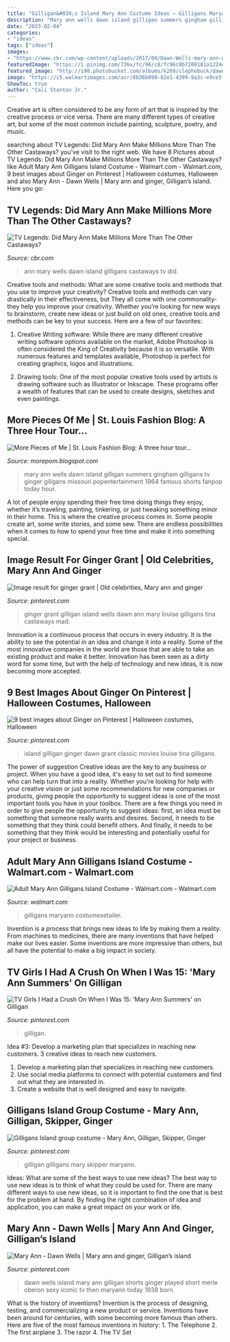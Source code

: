 ```yaml
---
title: "Gilligan&#039;s Island Mary Ann Costume Ideas ~ Gilligans Maryann Costumesetailer"
description: "Mary ann wells dawn island gilligan summers gingham gilligans tv ginger giligans missouri popentertainment 1964 famous shorts fanpop today hour"
date: "2023-02-04"
categories:
- "ideas"
tags: ["ideas"]
images:
- "https://www.cbr.com/wp-content/uploads/2017/04/Dawn-Wells-mary-ann-gilligans-island.jpg"
featuredImage: "https://i.pinimg.com/736x/fc/96/c8/fc96c8b7200181a1224df56b0d651376.jpg"
featured_image: "http://i90.photobucket.com/albums/k269/clephobuck/dawn-wells-as-mary-ann-on-gilligans-island_zpscf83b218.jpg"
image: "https://i5.walmartimages.com/asr/8b36b090-82e1-4399-9a3c-e9ce5f527ab5_1.198bb2505e001d2cc3e761051092cbb9.jpeg?odnWidth=1000&amp;odnHeight=1000&amp;odnBg=ffffff"
ShowToc: true
author: "Cali Stanton Jr."
---
```



Creative art is often considered to be any form of art that is inspired by the creative process or vice versa. There are many different types of creative art, but some of the most common include painting, sculpture, poetry, and music.

	

		
searching about TV Legends: Did Mary Ann Make Millions More Than The Other Castaways? you've visit to the right web. We have 8 Pictures about TV Legends: Did Mary Ann Make Millions More Than The Other Castaways? like Adult Mary Ann Gilligans Island Costume - Walmart.com - Walmart.com, 9 best images about Ginger on Pinterest | Halloween costumes, Halloween and also Mary Ann - Dawn Wells | Mary ann and ginger, Gilligan’s island. Here you go:
		
    
## TV Legends: Did Mary Ann Make Millions More Than The Other Castaways?

<img loading=lazy src="https://www.cbr.com/wp-content/uploads/2017/04/Dawn-Wells-mary-ann-gilligans-island.jpg" onerror="this.onerror=null;this.src='https://tse3.mm.bing.net/th?id=OIP.ODJIdIcBebIMWn2XOpZLdgHaDt&amp;pid=15.1';" alt="TV Legends: Did Mary Ann Make Millions More Than The Other Castaways?">

_Source: cbr.com_

>ann mary wells dawn island gilligans castaways tv did. 

	

Creative tools and methods: What are some creative tools and methods that you use to improve your creativity?
Creative tools and methods can vary drastically in their effectiveness, but They all come with one commonality- they help you improve your creativity. Whether you’re looking for new ways to brainstorm, create new ideas or just build on old ones, creative tools and methods can be key to your success. Here are a few of our favorites: 
1. Creative Writing software: While there are many different creative writing software options available on the market, Adobe Photoshop is often considered the King of Creativity because it is so versatile. With numerous features and templates available, Photoshop is perfect for creating graphics, logos and illustrations.

2. Drawing tools: One of the most popular creative tools used by artists is drawing software such as Illustrator or Inkscape. These programs offer a wealth of features that can be used to create designs, sketches and even paintings.

    
## More Pieces Of Me | St. Louis Fashion Blog: A Three Hour Tour...

<img loading=lazy src="http://i90.photobucket.com/albums/k269/clephobuck/dawn-wells-as-mary-ann-on-gilligans-island_zpscf83b218.jpg" onerror="this.onerror=null;this.src='https://tse3.mm.bing.net/th?id=OIP.6RYlb5e29GGmkAZu4XXAvwAAAA&amp;pid=15.1';" alt="More Pieces of Me | St. Louis Fashion Blog: A three hour tour...">

_Source: morepom.blogspot.com_

>mary ann wells dawn island gilligan summers gingham gilligans tv ginger giligans missouri popentertainment 1964 famous shorts fanpop today hour. 

	

A lot of people enjoy spending their free time doing things they enjoy, whether it’s traveling, painting, tinkering, or just tweaking something minor in their home. This is where the creative process comes in. Some people create art, some write stories, and some sew. There are endless possibilities when it comes to how to spend your free time and make it into something special.

    
## Image Result For Ginger Grant | Old Celebrities, Mary Ann And Ginger

<img loading=lazy src="https://i.pinimg.com/736x/fc/96/c8/fc96c8b7200181a1224df56b0d651376.jpg" onerror="this.onerror=null;this.src='https://tse2.mm.bing.net/th?id=OIP.VGLqULCEMzVetyum7C8fyQHaFj&amp;pid=15.1';" alt="Image result for ginger grant | Old celebrities, Mary ann and ginger">

_Source: pinterest.com_

>ginger grant gilligan island wells dawn ann mary louise gilligans tina castaways mad. 

	

Innovation is a continuous process that occurs in every industry. It is the ability to see the potential in an idea and change it into a reality. Some of the most innovative companies in the world are those that are able to take an existing product and make it better. Innovation has been seen as a dirty word for some time, but with the help of technology and new ideas, it is now becoming more accepted.

    
## 9 Best Images About Ginger On Pinterest | Halloween Costumes, Halloween

<img loading=lazy src="https://s-media-cache-ak0.pinimg.com/736x/29/66/11/296611fd46575c174456bd91ad53b33c.jpg" onerror="this.onerror=null;this.src='https://tse4.mm.bing.net/th?id=OIP.FCinmQEjYD3qpx3uvYcGbwHaFj&amp;pid=15.1';" alt="9 best images about Ginger on Pinterest | Halloween costumes, Halloween">

_Source: pinterest.com_

>island gilligan ginger dawn grant classic movies louise tina gilligans. 

	

The power of suggestion
Creative ideas are the key to any business or project. When you have a good idea, it's easy to set out to find someone who can help turn that into a reality. Whether you're looking for help with your creative vision or just some recommendations for new companies or products, giving people the opportunity to suggest ideas is one of the most important tools you have in your toolbox.
There are a few things you need in order to give people the opportunity to suggest ideas: first, an idea must be something that someone really wants and desires. Second, it needs to be something that they think could benefit others. And finally, it needs to be something that they think would be interesting and potentially useful for your project or business.

    
## Adult Mary Ann Gilligans Island Costume - Walmart.com - Walmart.com

<img loading=lazy src="https://i5.walmartimages.com/asr/8b36b090-82e1-4399-9a3c-e9ce5f527ab5_1.198bb2505e001d2cc3e761051092cbb9.jpeg?odnWidth=1000&amp;odnHeight=1000&amp;odnBg=ffffff" onerror="this.onerror=null;this.src='https://tse2.mm.bing.net/th?id=OIP._8Qfx3JCrLr1S3BLxjrBXgHaHa&amp;pid=15.1';" alt="Adult Mary Ann Gilligans Island Costume - Walmart.com - Walmart.com">

_Source: walmart.com_

>gilligans maryann costumesetailer. 

	

Invention is a process that brings new ideas to life by making them a reality. From machines to medicines, there are many inventions that have helped make our lives easier. Some inventions are more impressive than others, but all have the potential to make a big impact in society.

    
## TV Girls I Had A Crush On When I Was 15: &#039;Mary Ann Summers&#039; On Gilligan

<img loading=lazy src="https://i.pinimg.com/474x/1c/e1/dd/1ce1dd0a7b30f92f970502e04b130987.jpg" onerror="this.onerror=null;this.src='https://tse3.mm.bing.net/th?id=OIP.oN0bA5gNHpOBDCAzKno3vAAAAA&amp;pid=15.1';" alt="TV Girls I Had a Crush On When I Was 15: &#039;Mary Ann Summers&#039; on Gilligan">

_Source: pinterest.com_

>gilligan. 

	

Idea #3: Develop a marketing plan that specializes in reaching new customers.
3 creative ideas to reach new customers.
1. Develop a marketing plan that specializes in reaching new customers. 
2. Use social media platforms to connect with potential customers and find out what they are interested in. 
3. Create a website that is well designed and easy to navigate.

    
## Gilligans Island Group Costume - Mary Ann, Gilligan, Skipper, Ginger

<img loading=lazy src="https://i.pinimg.com/736x/97/91/03/9791039f71adbe18d8320011893b081d--halloween-customs-group-costumes.jpg" onerror="this.onerror=null;this.src='https://tse3.mm.bing.net/th?id=OIP.IJUHlRqqnIa2Lgqo5o-6TQHaJQ&amp;pid=15.1';" alt="Gilligans Island group costume - Mary Ann, Gilligan, Skipper, Ginger">

_Source: pinterest.com_

>gilligan gilligans mary skipper maryann. 

	

Ideas: What are some of the best ways to use new ideas?
The best way to use new ideas is to think of what they could be used for. There are many different ways to use new ideas, so it is important to find the one that is best for the problem at hand. By finding the right combination of idea and application, you can make a great impact on your work or life.

    
## Mary Ann - Dawn Wells | Mary Ann And Ginger, Gilligan’s Island

<img loading=lazy src="https://i.pinimg.com/originals/dc/c3/f4/dcc3f4207d6c80fef68706f9ba4fcdc3.jpg" onerror="this.onerror=null;this.src='https://tse1.mm.bing.net/th?id=OIP.vaK2S59ZGQX4Kos_8B9bKgHaNc&amp;pid=15.1';" alt="Mary Ann - Dawn Wells | Mary ann and ginger, Gilligan’s island">

_Source: pinterest.com_

>dawn wells island mary ann gilligan shorts ginger played short merle oberon sexy iconic tv then maryann today 1938 born. 

	

What is the history of inventions?
Invention is the process of designing, testing, and commercializing a new product or service. Inventions have been around for centuries, with some becoming more famous than others. Here are five of the most famous inventions in history: 1. The Telephone 2. The first airplane 3. The razor 4. The TV Set 
